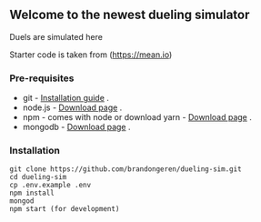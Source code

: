 ## Welcome to the newest dueling simulator
Duels are simulated here

Starter code is taken from (https://mean.io)

### Pre-requisites
* git - [Installation guide](https://www.linode.com/docs/development/version-control/how-to-install-git-on-linux-mac-and-windows/) .  
* node.js - [Download page](https://nodejs.org/en/download/) .  
* npm - comes with node or download yarn - [Download page](https://yarnpkg.com/lang/en/docs/install) .  
* mongodb - [Download page](https://www.mongodb.com/download-center/community) .  

### Installation 
``` 
git clone https://github.com/brandongeren/dueling-sim.git
cd dueling-sim
cp .env.example .env
npm install
mongod
npm start (for development)
```
